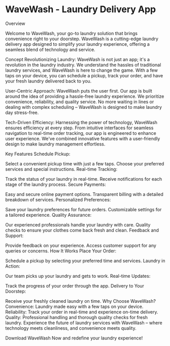 # WaveWash - Laundry Delivery App
Overview

Welcome to WaveWash, your go-to laundry solution that brings convenience right to your doorstep. WaveWash is a cutting-edge laundry delivery app designed to simplify your laundry experience, offering a seamless blend of technology and service.

Concept
Revolutionizing Laundry:
WaveWash is not just an app; it's a revolution in the laundry industry. We understand the hassles of traditional laundry services, and WaveWash is here to change the game. With a few taps on your device, you can schedule a pickup, track your order, and have your fresh laundry delivered back to you.

User-Centric Approach:
WaveWash puts the user first. Our app is built around the idea of providing a hassle-free laundry experience. We prioritize convenience, reliability, and quality service. No more waiting in lines or dealing with complex scheduling – WaveWash is designed to make laundry day stress-free.

Tech-Driven Efficiency:
Harnessing the power of technology, WaveWash ensures efficiency at every step. From intuitive interfaces for seamless navigation to real-time order tracking, our app is engineered to enhance user experience. We've combined innovative features with a user-friendly design to make laundry management effortless.

Key Features
Schedule Pickup:

Select a convenient pickup time with just a few taps.
Choose your preferred services and special instructions.
Real-time Tracking:

Track the status of your laundry in real-time.
Receive notifications for each stage of the laundry process.
Secure Payments:

Easy and secure online payment options.
Transparent billing with a detailed breakdown of services.
Personalized Preferences:

Save your laundry preferences for future orders.
Customizable settings for a tailored experience.
Quality Assurance:

Our experienced professionals handle your laundry with care.
Quality checks to ensure your clothes come back fresh and clean.
Feedback and Support:

Provide feedback on your experience.
Access customer support for any queries or concerns.
How It Works
Place Your Order:

Schedule a pickup by selecting your preferred time and services.
Laundry in Action:

Our team picks up your laundry and gets to work.
Real-time Updates:

Track the progress of your order through the app.
Delivery to Your Doorstep:

Receive your freshly cleaned laundry on time.
Why Choose WaveWash?
Convenience: Laundry made easy with a few taps on your device.
Reliability: Track your order in real-time and experience on-time delivery.
Quality: Professional handling and thorough quality checks for fresh laundry.
Experience the future of laundry services with WaveWash – where technology meets cleanliness, and convenience meets quality.

Download WaveWash Now and redefine your laundry experience!
